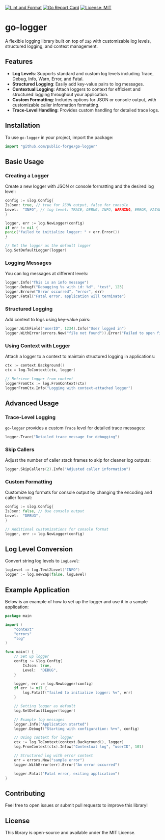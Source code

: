 [![Lint and Format](https://github.com/public-forge/go-logger/actions/workflows/lint.yml/badge.svg)](https://github.com/public-forge/go-logger/actions/workflows/lint.yml)
[![Go Report Card](https://goreportcard.com/badge/github.com/public-forge/go-logger)](https://goreportcard.com/report/github.com/public-forge/go-logger)
[![License: MIT](https://img.shields.io/badge/License-MIT-yellow.svg)](https://opensource.org/licenses/MIT)
# go-logger

A flexible logging library built on top of `zap` with customizable log levels, structured logging, and context
management.

## Features

- **Log Levels**: Supports standard and custom log levels including Trace, Debug, Info, Warn, Error, and Fatal.
- **Structured Logging**: Easily add key-value pairs to log messages.
- **Contextual Logging**: Attach loggers to context for efficient and structured logging throughout your application.
- **Custom Formatting**: Includes options for JSON or console output, with customizable caller information formatting.
- **Trace-Level Handling**: Provides custom handling for detailed trace logs.

## Installation

To use `go-logger` in your project, import the package:

```go
import "github.com/public-forge/go-logger"
```

## Basic Usage

### Creating a Logger

Create a new logger with JSON or console formatting and the desired log level:

```go
config := &log.Config{
IsJson: true, // true for JSON output, false for console
Level:  "INFO", // log level: TRACE, DEBUG, INFO, WARNING, ERROR, FATAL
}

logger, err := log.NewLogger(config)
if err != nil {
panic("failed to initialize logger: " + err.Error())
}

// Set the logger as the default logger
log.SetDefaultLogger(logger)
```

### Logging Messages

You can log messages at different levels:

```go
logger.Info("This is an info message")
logger.Debugf("Debugging %s with id: %d", "test", 123)
logger.Errorw("Error occurred", "error", err)
logger.Fatal("Fatal error, application will terminate")
```

### Structured Logging

Add context to logs using key-value pairs:

```go
logger.WithField("userID", 1234).Info("User logged in")
logger.WithError(errors.New("file not found")).Error("Failed to open file")
```

### Using Context with Logger

Attach a logger to a context to maintain structured logging in applications:

```go
ctx := context.Background()
ctx = log.ToContext(ctx, logger)

// Retrieve logger from context
loggerFromCtx := log.FromContext(ctx)
loggerFromCtx.Info("Logging with context-attached logger")
```

## Advanced Usage

### Trace-Level Logging

`go-logger` provides a custom `Trace` level for detailed trace messages:

```go
logger.Trace("Detailed trace message for debugging")
```

### Skip Callers

Adjust the number of caller stack frames to skip for cleaner log outputs:

```go
logger.SkipCallers(2).Info("Adjusted caller information")
```

### Custom Formatting

Customize log formats for console output by changing the encoding and caller format:

```go
config := &log.Config{
IsJson: false, // Use console output
Level:  "DEBUG",
}

// Additional customizations for console format
logger, err := log.NewLogger(config)
```

## Log Level Conversion

Convert string log levels to `LogLevel`:

```go
logLevel := log.Text2Level("INFO")
logger := log.newZap(false, logLevel)
```

## Example Application

Below is an example of how to set up the logger and use it in a sample application:

```go
package main

import (
	"context"
	"errors"
	"log"
)

func main() {
	// Set up logger
	config := &log.Config{
		IsJson: true,
		Level:  "DEBUG",
	}

	logger, err := log.NewLogger(config)
	if err != nil {
		log.Fatalf("failed to initialize logger: %v", err)
	}

	// Setting logger as default
	log.SetDefaultLogger(logger)

	// Example log messages
	logger.Info("Application started")
	logger.Debugf("Starting with configuration: %+v", config)

	// Using context for logger
	ctx := log.ToContext(context.Background(), logger)
	log.FromContext(ctx).Infow("Contextual log", "userID", 101)

	// Structured log with error context
	err = errors.New("sample error")
	logger.WithError(err).Error("An error occurred")

	logger.Fatal("Fatal error, exiting application")
}
```

## Contributing

Feel free to open issues or submit pull requests to improve this library!

## License

This library is open-source and available under the MIT License.
